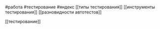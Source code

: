 #работа #тестирование 
#яндекс 
[[типы тестирования]]
[[инструменты тестирования]]
[[разновидности автотестов]]

[[тестирование]]